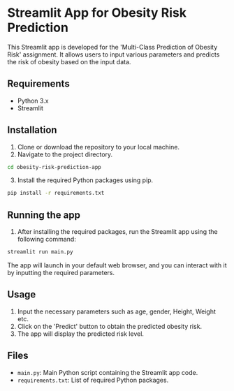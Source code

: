 # Streamlit App for Obesity Risk Prediction

This Streamlit app is developed for the 'Multi-Class Prediction of Obesity Risk' assignment. It allows users to input various parameters and predicts the risk of obesity based on the input data.

## Requirements

- Python 3.x
- Streamlit

## Installation

1. Clone or download the repository to your local machine.
2. Navigate to the project directory.

```bash
cd obesity-risk-prediction-app
```
3. Install the required Python packages using pip.

```bash
pip install -r requirements.txt
```
## Running the app

1. After installing the required packages, run the Streamlit app using the following command:

```bash
streamlit run main.py
```

The app will launch in your default web browser, and you can interact with it by inputting the required parameters.

## Usage

1. Input the necessary parameters such as age, gender, Height, Weight etc.
2. Click on the 'Predict' button to obtain the predicted obesity risk.
3. The app will display the predicted risk level.

## Files

* `main.py`: Main Python script containing the Streamlit app code.
* `requirements.txt`: List of required Python packages.


